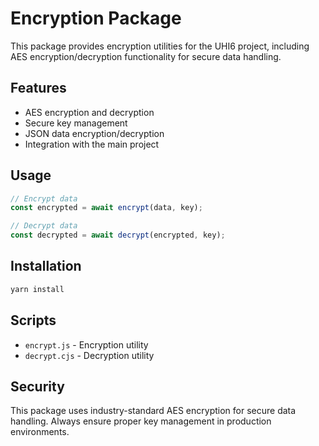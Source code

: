 # Encryption Package

This package provides encryption utilities for the UHI6 project, including AES encryption/decryption functionality for secure data handling.

## Features

- AES encryption and decryption
- Secure key management
- JSON data encryption/decryption
- Integration with the main project

## Usage

```javascript
// Encrypt data
const encrypted = await encrypt(data, key);

// Decrypt data
const decrypted = await decrypt(encrypted, key);
```

## Installation

```bash
yarn install
```

## Scripts

- `encrypt.js` - Encryption utility
- `decrypt.cjs` - Decryption utility

## Security

This package uses industry-standard AES encryption for secure data handling. Always ensure proper key management in production environments.